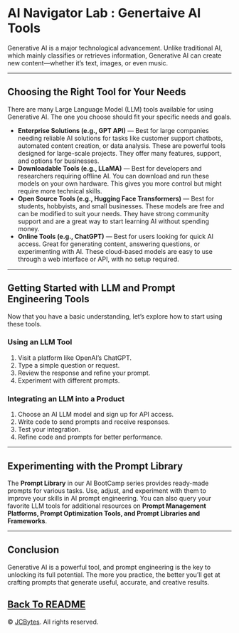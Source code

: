 # AI Navigator Lab : Genertaive AI Tools

Generative AI is a major technological advancement. Unlike traditional AI, which mainly classifies or retrieves information, Generative AI can create new content—whether it’s text, images, or even music.

---

## Choosing the Right Tool for Your Needs

There are many Large Language Model (LLM) tools available for using Generative AI. The one you choose should fit your specific needs and goals.

- **Enterprise Solutions (e.g., GPT API)** — Best for large companies needing reliable AI solutions for tasks like customer support chatbots, automated content creation, or data analysis. These are powerful tools designed for large-scale projects. They offer many features, support, and options for businesses.  
- **Downloadable Tools (e.g., LLaMA)** — Best for developers and researchers requiring offline AI. You can download and run these models on your own hardware. This gives you more control but might require more technical skills.  
- **Open Source Tools (e.g., Hugging Face Transformers)** — Best for students, hobbyists, and small businesses. These models are free and can be modified to suit your needs. They have strong community support and are a great way to start learning AI without spending money.  
- **Online Tools (e.g., ChatGPT)** — Best for users looking for quick AI access. Great for generating content, answering questions, or experimenting with AI. These cloud-based models are easy to use through a web interface or API, with no setup required.  

---

## Getting Started with LLM and Prompt Engineering Tools

Now that you have a basic understanding, let’s explore how to start using these tools.

### Using an LLM Tool
1. Visit a platform like OpenAI’s ChatGPT.  
2. Type a simple question or request.  
3. Review the response and refine your prompt.  
4. Experiment with different prompts.  

### Integrating an LLM into a Product
1. Choose an AI LLM model and sign up for API access.  
2. Write code to send prompts and receive responses.  
3. Test your integration.  
4. Refine code and prompts for better performance.  

---

## Experimenting with the Prompt Library

The **Prompt Library** in our AI BootCamp series provides ready-made prompts for various tasks. Use, adjust, and experiment with them to improve your skills in AI prompt engineering. You can also query your favorite LLM tools for additional resources on **Prompt Management Platforms, Prompt Optimization Tools, and Prompt Libraries and Frameworks**.

---

## Conclusion

Generative AI is a powerful tool, and prompt engineering is the key to unlocking its full potential. The more you practice, the better you’ll get at crafting prompts that generate useful, accurate, and creative results.


<a href="README.md">Back To README</a>
---

© <a href="https://jcbytes.com">JCBytes</a>. All rights reserved.


